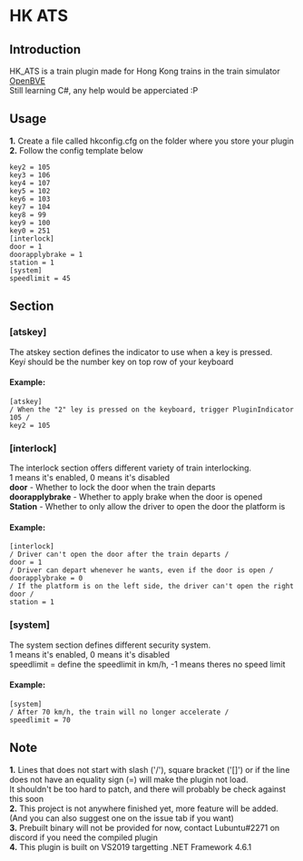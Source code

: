 # HK ATS
## Introduction
HK_ATS is a train plugin made for Hong Kong trains in the train simulator <a href="https://github.com/leezer3/OpenBVE">OpenBVE</a>  
Still learning C#, any help would be apperciated :P  
## Usage
**1.** Create a file called hkconfig.cfg on the folder where you store your plugin  
**2.** Follow the config template below  
```[atskey]
key2 = 105
key3 = 106
key4 = 107
key5 = 102
key6 = 103
key7 = 104
key8 = 99
key9 = 100
key0 = 251
[interlock]
door = 1
doorapplybrake = 1
station = 1
[system]
speedlimit = 45
```

## Section
### [atskey]
The atskey section defines the indicator to use when a key is pressed.  
Key*i* should be the number key on top row of your keyboard  

#### Example:
```
[atskey]
/ When the "2" ley is pressed on the keyboard, trigger PluginIndicator 105 /
key2 = 105
```
### [interlock]
The interlock section offers different variety of train interlocking.  
1 means it's enabled, 0 means it's disabled  
**door** - Whether to lock the door when the train departs  
**doorapplybrake** - Whether to apply brake when the door is opened  
**Station** - Whether to only allow the driver to open the door the platform is  

#### Example:
```
[interlock]
/ Driver can't open the door after the train departs /  
door = 1
/ Driver can depart whenever he wants, even if the door is open /  
doorapplybrake = 0
/ If the platform is on the left side, the driver can't open the right door /  
station = 1
```
### [system]
The system section defines different security system.  
1 means it's enabled, 0 means it's disabled  
speedlimit = define the speedlimit in km/h, -1 means theres no speed limit  

#### Example:
```
[system]  
/ After 70 km/h, the train will no longer accelerate /  
speedlimit = 70
```

## Note
**1.** Lines that does not start with slash ('/'), square bracket ('[]') or if the line does not have an equality sign (=) will make the plugin not load.  
It shouldn't be too hard to patch, and there will probably be check against this soon  
**2.** This project is not anywhere finished yet, more feature will be added. (And you can also suggest one on the issue tab if you want)  
**3.** Prebuilt binary will not be provided for now, contact Lubuntu#2271 on discord if you need the compiled plugin  
**4.** This plugin is built on VS2019 targetting .NET Framework 4.6.1  
